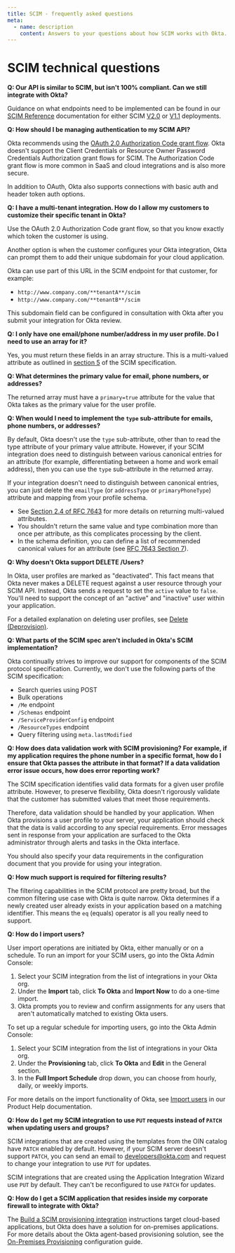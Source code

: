 ```yaml
---
title: SCIM - frequently asked questions
meta:
  - name: description
    content: Answers to your questions about how SCIM works with Okta.
---
```


# SCIM technical questions

**Q: Our API is similar to SCIM, but isn't 100% compliant. Can we still integrate with Okta?**

Guidance on what endpoints need to be implemented can be found in our [SCIM Reference](/docs/reference/scim/) documentation for either SCIM [V2.0](/docs/reference/scim/scim-20/) or [V1.1](/docs/reference/scim/scim-11/) deployments.

**Q: How should I be managing authentication to my SCIM API?**

Okta recommends using the [OAuth 2.0 Authorization Code grant flow](/docs/guides/implement-auth-code/). Okta doesn't support the Client Credentials or Resource Owner Password Credentials Authorization grant flows for SCIM. The Authorization Code grant flow is more common in SaaS and cloud integrations and is also more secure.

In addition to OAuth, Okta also supports connections with basic auth and header token auth options.

**Q: I have a multi-tenant integration. How do I allow my customers to customize their specific tenant in Okta?**

Use the OAuth 2.0 Authorization Code grant flow, so that you know exactly which token the customer is using.

Another option is when the customer configures your Okta integration, Okta can prompt them to add their unique subdomain for your cloud application.

Okta can use part of this URL in the SCIM endpoint for that customer, for example:

* `http://www.company.com/**tenantA**/scim`
* `http://www.company.com/**tenantB**/scim`

This subdomain field can be configured in consultation with Okta after you submit your integration for Okta review.

**Q: I only have one email/phone number/address in my user profile. Do I need to use an array for it?**

Yes, you must return these fields in an array structure. This is a multi-valued attribute as outlined in [section 5](https://tools.ietf.org/html/rfc7159#section-5) of the SCIM specification.

**Q: What determines the primary value for email, phone numbers, or addresses?**

The returned array must have a `primary=true` attribute for the value that Okta takes as the primary value for the user profile.

**Q: When would I need to implement the `type` sub-attribute for emails, phone numbers, or addresses?**

By default, Okta doesn't use the `type` sub-attribute, other than to read the type attribute of your primary value attribute. However, if your SCIM integration does need to distinguish between various canonical entries for an attribute (for example, differentiating between a home and work email address), then you can use the `type` sub-attribute in the returned array.

If your integration doesn't need to distinguish between canonical entries, you can just delete the `emailType` (or `addressType` or `primaryPhoneType`) attribute and mapping from your profile schema.

* See [Section 2.4 of RFC 7643](https://tools.ietf.org/html/rfc7643#section-2.4) for more details on returning multi-valued attributes.
* You shouldn't return the same value and type combination more than once per attribute, as this complicates processing by the client.
* In the schema definition, you can define a list of recommended canonical values for an attribute (see [RFC 7643 Section 7](https://tools.ietf.org/html/rfc7643#section-7)).

**Q: Why doesn't Okta support DELETE /Users?**

In Okta, user profiles are marked as "deactivated". This fact means that Okta never makes a DELETE request against a user resource through your SCIM API. Instead, Okta sends a request to set the `active` value to `false`. You'll need to support the concept of an "active" and "inactive" user within your application.

For a detailed explanation on deleting user profiles, see [Delete (Deprovision)](/docs/concepts/scim/#delete-deprovision).

**Q: What parts of the SCIM spec aren't included in Okta's SCIM implementation?**

Okta continually strives to improve our support for components of the SCIM protocol specification. Currently, we don't use the following parts of the SCIM specification:

* Search queries using POST
* Bulk operations
* `/Me` endpoint
* `/Schemas` endpoint
* `/ServiceProviderConfig` endpoint
* `/ResourceTypes` endpoint
* Query filtering using `meta.lastModified`

**Q: How does data validation work with SCIM provisioning? For example, if my application requires the phone number in a specific format, how do I ensure that Okta passes the attribute in that format? If a data validation error issue occurs, how does error reporting work?**

The SCIM specification identifies valid data formats for a given user profile attribute. However, to preserve flexibility, Okta doesn't rigorously validate that the customer has submitted values that meet those requirements.

Therefore, data validation should be handled by your application. When Okta provisions a user profile to your server, your application should check that the data is valid according to any special requirements. Error messages sent in response from your application are surfaced to the Okta administrator through alerts and tasks in the Okta interface.

You should also specify your data requirements in the configuration document that you provide for using your integration.

**Q: How much support is required for filtering results?**

The filtering capabilities in the SCIM protocol are pretty broad, but the common filtering use case with Okta is quite narrow. Okta determines if a newly created user already exists in your application based on a matching identifier. This means the `eq` (equals) operator is all you really need to support.

**Q: How do I import users?**

User import operations are initiated by Okta, either manually or on a schedule. To run an import for your SCIM users, go into the Okta Admin Console:

1. Select your SCIM integration from the list of integrations in your Okta org.
1. Under the **Import** tab, click **To Okta** and **Import Now** to do a one-time import.
1. Okta prompts you to review and confirm assignments for any users that aren't automatically matched to existing Okta users.

To set up a regular schedule for importing users, go into the Okta Admin Console:

1. Select your SCIM integration from the list of integrations in your Okta org.
1. Under the **Provisioning** tab, click **To Okta** and **Edit** in the General section.
1. In the **Full Import Schedule** drop down, you can choose from hourly, daily, or weekly imports.

For more details on the import functionality of Okta, see [Import users](https://help.okta.com/en/prod/okta_help_CSH.htm#ext_Importing_People) in our Product Help documentation.

**Q: How do I get my SCIM integration to use `PUT` requests instead of `PATCH` when updating users and groups?**

SCIM integrations that are created using the templates from the OIN catalog have `PATCH` enabled by default. However, if your SCIM server doesn't support `PATCH`, you can send an email to <developers@okta.com> and request to change your integration to use `PUT` for updates.

SCIM integrations that are created using the Application Integration Wizard use `PUT` by default. They can't be reconfigured to use `PATCH` for updates.

**Q: How do I get a SCIM application that resides inside my corporate firewall to integrate with Okta?**

The [Build a SCIM provisioning integration](/docs/guides/build-provisioning-integration/) instructions target cloud-based applications, but Okta does have a solution for on-premises applications. For more details about the Okta agent-based provisioning solution, see the [On-Premises Provisioning](https://help.okta.com/en/prod/okta_help_CSH.htm#ext_OPP_configure) configuration guide.
